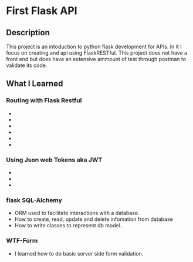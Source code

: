 # First Flask API

## Description 
This project is an intoduction to python flask development for APIs. In it I focus on creating and api using FlaskRESTful. This project does not have a front end but does have an extensive ammount of test through postman to validate its code.

## What I Learned 

### Routing with Flask  Restful 
  - 
  - 
  - 
  - 
  - 
  -
  
###  Using Json web Tokens aka JWT 
  - 
  - 
  - 
  
### flask SQL-Alchemy 
  - ORM used to facilitate interactions with a database. 
  - How to create, read, update and delete infomation from database 
  - How to write classes to represent db model. 

### WTF-Form 
  - I learned how to do basic server side form validation. 
  

